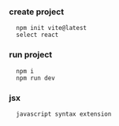 ### create project
```
  npm init vite@latest
  select react
```

### run project

```
  npm i 
  npm run dev
```

### jsx

```
  javascript syntax extension
  
```